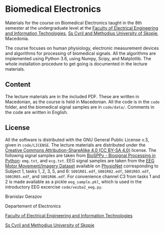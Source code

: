 # Biomedical Electronics
Materials for the course on Biomedical Electronics taught in the 8th semester at the undergraduate level at the [Faculty of Electrical Engineering and Information Technologies](http://feit.ukim.edu.mk), [Ss Cyril and Methodius University of Skopje](http://ukim.edu.mk/), Macedonia.

The course focuses on human physiology, electronic measurement devices and algorithms for processing of biomedical signals.
All the algorithms are implemented using Python 3.6, using Numpy, Scipy, and Matplotlib.
The whole installation procedure to get going is documented in the lecture materials.

Content
-------

The lecture materials are in the included PDF.
These are written in Macedonian, as the course is held in Macedonian.
All the code is in the `code` folder, and the biomedical signal samples are in `code/data/`.
Comments in the code are written in English.


License
-------
All the software is distributed with the GNU General Public License v.3, given in `code/LICENSE`.
The lecture materials are distributed under the [Creative Commons Attribution-ShareAlike 4.0 (CC BY-SA 4.0)](https://creativecommons.org/licenses/by-sa/4.0/) license.
The following signal samples are taken from [BioSPPy - Biosignal Processing in Python](https://github.com/PIA-Group/BioSPPy): `emg.txt`, and `ecg.txt`.
EEG signal samples are taken from the [EEG Motor Movement/Imagery Dataset](http://www.physionet.org/pn4/eegmmidb/) available on [PhysioNet](https://physionet.org/) corresponding to Subject 1, tasks 1, 2, 3, 5, and 6: `S001R01.edf`, `S001R02.edf`, `S001R03.edf`, `S001R05.edf`, and `S001R06.edf`.
For convenience channel C3 from tasks 1 and 2 is made available as a pickle `eeg_sample.pkl`, which is used in the introductory EEG excercise `code/vezba2_eeg.py`.



Branislav Gerazov

Departement of Electronics

[Faculty of Electrical Engineering and Information Technologies](http://feit.ukim.edu.mk)

[Ss Cyril and Methodius University of Skopje](http://ukim.edu.mk/)
